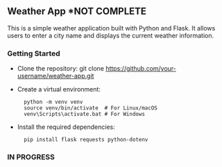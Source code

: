 ## Weather App *NOT COMPLETE

This is a simple weather application built with Python and Flask. It allows users to enter a city name and displays the current weather information.

### Getting Started
- Clone the repository: git clone https://github.com/your-username/weather-app.git

- Create a virtual environment:

        python -m venv venv
        source venv/bin/activate  # For Linux/macOS
        venv\Scripts\activate.bat # For Windows

- Install the required dependencies:

        pip install flask requests python-dotenv


###      IN PROGRESS